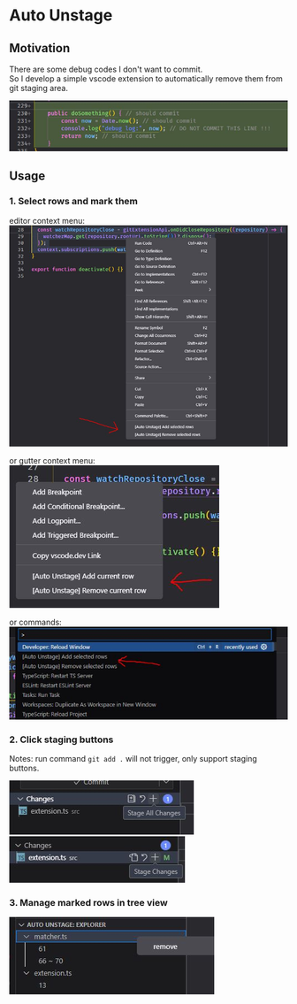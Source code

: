 # Auto Unstage

## Motivation

There are some debug codes I don't want to commit.  
So I develop a simple vscode extension to automatically remove them from git staging area.

![](https://github.com/xia0hj/vscode-auto-unstage/blob/main/doc/motivation.jpg?raw=true)

## Usage

### 1. Select rows and mark them

editor context menu:  
![](https://github.com/xia0hj/vscode-auto-unstage/blob/main/doc/editor_context.jpg?raw=true)

or gutter context menu:  
![](https://github.com/xia0hj/vscode-auto-unstage/blob/main/doc/gutter_context.jpg?raw=true)

or commands:  
![](https://github.com/xia0hj/vscode-auto-unstage/blob/main/doc/commands.jpg?raw=true)

### 2. Click staging buttons

Notes: run command `git add .` will not trigger, only support staging buttons.

![](https://github.com/xia0hj/vscode-auto-unstage/blob/main/doc/stage_all.jpg?raw=true)
![](https://github.com/xia0hj/vscode-auto-unstage/blob/main/doc/stage_changes.jpg?raw=true)

### 3. Manage marked rows in tree view

![](https://github.com/xia0hj/vscode-auto-unstage/blob/main/doc/tree_view.jpg?raw=true)

